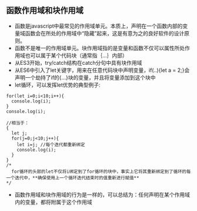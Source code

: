 ## 函数作用域和块作用域
- 函数是javascript中最常见的作用域单元。本质上，声明在一个函数内部的变量域函数会在所处的作用域中“隐藏”起来，这是有意为之的良好软件的设计原则。
- 函数不是唯一的作用域单元。块作用域指的是变量和函数不仅可以属性所处作用域也可以属于某个代码块（通常指｛...｝内部）
- 从ES3开始，try/catch结构在catch分句中具有块作用域
- 从ES6中引入了let关键字，用来在任意代码块中声明变量，if(..){let a = 2;}会声明一个劫持了if的{...}块的变量，并且将变量添加到这个块中
- let循环，可以发挥let优势的典型例子:
```
for(let i=0;i<10;i++){
  console.log(i);
}
console.log(i);

//相当于：
{
  let j;
  for(j=0;j<10;j++){
    let i=j; //每个迭代都重新绑定
    console.log(i);
  }
}
/*
  for循环的头部的let不仅将i绑定到了for循环的块中，事实上它将其重新绑定到了循环的每一个迭代中，**确保使用上一个循环迭代结束时的值重新进行赋值**
*/
```
- 函数作用域和块作用域的行为是一样的，可以总结为：任何声明在某个作用域内的变量，都将附属于这个作用域